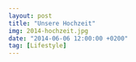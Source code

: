 ```yaml
---
layout: post
title: "Unsere Hochzeit"
img: 2014-hochzeit.jpg
date: "2014-06-06 12:00:00 +0200"
tag: [Lifestyle]
---
```

